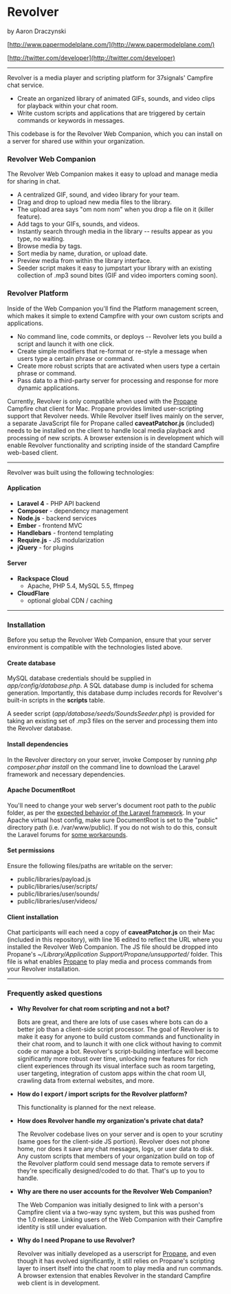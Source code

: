 Revolver
========
by Aaron Draczynski

[http://www.papermodelplane.com/](http://www.papermodelplane.com/)

[http://twitter.com/developer](http://twitter.com/developer)

---

Revolver is a media player and scripting platform for 37signals' Campfire chat service.

* Create an organized library of animated GIFs, sounds, and video clips for playback within your chat room.
* Write custom scripts and applications that are triggered by certain commands or keywords in messages.

This codebase is for the Revolver Web Companion, which you can install on a server for shared use within your organization.

### Revolver Web Companion
The Revolver Web Companion makes it easy to upload and manage media for sharing in chat.

* A centralized GIF, sound, and video library for your team.
* Drag and drop to upload new media files to the library.
* The upload area says "om nom nom" when you drop a file on it (killer feature).
* Add tags to your GIFs, sounds, and videos.
* Instantly search through media in the library -- results appear as you type, no waiting.
* Browse media by tags.
* Sort media by name, duration, or upload date.
* Preview media from within the library interface.
* Seeder script makes it easy to jumpstart your library with an existing collection of .mp3 sound bites (GIF and video importers coming soon).

### Revolver Platform
Inside of the Web Companion you'll find the Platform management screen, which makes it simple to extend Campfire with your own custom scripts and applications.

* No command line, code commits, or deploys -- Revolver lets you build a script and launch it with one click.
* Create simple modifiers that re-format or re-style a message when users type a certain phrase or command.
* Create more robust scripts that are activated when users type a certain phrase or command.
* Pass data to a third-party server for processing and response for more dynamic applications.

Currently, Revolver is only compatible when used with the [Propane](http://propaneapp.com/) Campfire chat client for Mac. Propane provides limited user-scripting support that Revolver needs. While Revolver itself lives mainly on the server, a separate JavaScript file for Propane called **caveatPatchor.js** (included) needs to be installed on the client to handle local media playback and processing of new scripts. A browser extension is in development which will enable Revolver functionality and scripting inside of the standard Campfire web-based client.

---

Revolver was built using the following technologies:

#### Application
* **Laravel 4** - PHP API backend
* **Composer** - dependency management
* **Node.js** - backend services
* **Ember** - frontend MVC
* **Handlebars** - frontend templating
* **Require.js** - JS modularization
* **jQuery** - for plugins

#### Server
* **Rackspace Cloud**
  * Apache, PHP 5.4, MySQL 5.5, ffmpeg
* **CloudFlare**
  * optional global CDN / caching

---

### Installation
Before you setup the Revolver Web Companion, ensure that your server environment is compatible with the technologies listed above.

#### Create database
MySQL database credentials should be supplied in _app/config/database.php_. A SQL database dump is included for schema generation. Importantly, this database dump includes records for Revolver's built-in scripts in the **scripts** table.

A seeder script (_app/database/seeds/SoundsSeeder.php_) is provided for taking an existing set of .mp3 files on the server and processing them into the Revolver database.

#### Install dependencies
In the Revolver directory on your server, invoke Composer by running _php composer.phar install_ on the command line to download the Laravel framework and necessary dependencies.

#### Apache DocumentRoot
You'll need to change your web server's document root path to the _public_ folder, as per the [expected behavior of the Laravel framework](http://laravel.com/docs/installation#configuration). In your Apache virtual host config, make sure DocumentRoot is set to the "public" directory path (i.e. /var/www/public). If you do not wish to do this, consult the Laravel forums for [some workarounds](http://forums.laravel.io/viewtopic.php?pid=48975).

#### Set permissions
Ensure the following files/paths are writable on the server:

* public/libraries/payload.js
* public/libraries/user/scripts/
* public/libraries/user/sounds/
* public/libraries/user/videos/

#### Client installation
Chat participants will each need a copy of **caveatPatchor.js** on their Mac (included in this repository), with line 16 edited to reflect the URL where you installed the Revolver Web Companion. The JS file should be dropped into Propane's _~/Library/Application Support/Propane/unsupported/_ folder. This file is what enables [Propane](http://propaneapp.com/) to play media and process commands from your Revolver installation.

---

### Frequently asked questions

* **Why Revolver for chat room scripting and not a bot?**

  Bots are great, and there are lots of use cases where bots can do a better job than a client-side script processor. The goal of Revolver is to make it easy for anyone to build custom commands and functionality in their chat room, and to launch it with one click without having to commit code or manage a bot. Revolver's script-building interface will become significantly more robust over time, unlocking new features for rich client experiences through its visual interface such as room targeting, user targeting, integration of custom apps within the chat room UI, crawling data from external websites, and more.

* **How do I export / import scripts for the Revolver platform?**

  This functionality is planned for the next release.

* **How does Revolver handle my organization's private chat data?**

  The Revolver codebase lives on your server and is open to your scrutiny (same goes for the client-side JS portion). Revolver does not phone home, nor does it save any chat messages, logs, or user data to disk. Any custom scripts that members of your organization build on top of the Revolver platform could send message data to remote servers if they're specifically designed/coded to do that. That's up to you to handle.

* **Why are there no user accounts for the Revolver Web Companion?**

  The Web Companion was initially designed to link with a person's Campfire client via a two-way sync system, but this was pushed from the 1.0 release. Linking users of the Web Companion with their Campfire identity is still under evaluation.

* **Why do I need Propane to use Revolver?**

  Revolver was initially developed as a userscript for [Propane](http://propaneapp.com/), and even though it has evolved significantly, it still relies on Propane's scripting layer to insert itself into the chat room to play media and run commands. A browser extension that enables Revolver in the standard Campfire web client is in development.

